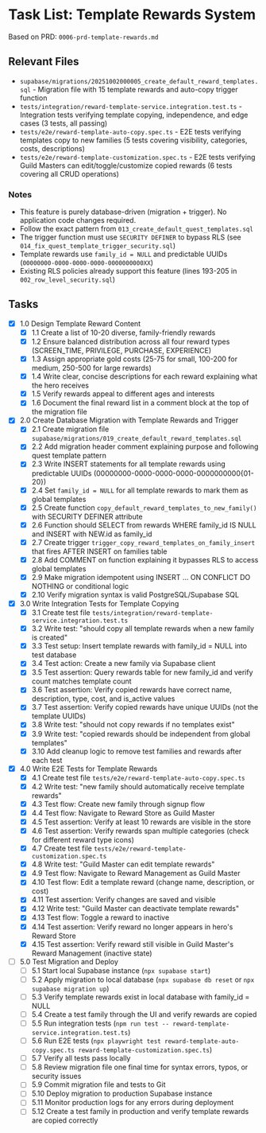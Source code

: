 # Task List: Template Rewards System

Based on PRD: `0006-prd-template-rewards.md`

## Relevant Files

- `supabase/migrations/20251002000005_create_default_reward_templates.sql` - Migration file with 15 template rewards and auto-copy trigger function
- `tests/integration/reward-template-service.integration.test.ts` - Integration tests verifying template copying, independence, and edge cases (3 tests, all passing)
- `tests/e2e/reward-template-auto-copy.spec.ts` - E2E tests verifying templates copy to new families (5 tests covering visibility, categories, costs, descriptions)
- `tests/e2e/reward-template-customization.spec.ts` - E2E tests verifying Guild Masters can edit/toggle/customize copied rewards (6 tests covering all CRUD operations)

### Notes

- This feature is purely database-driven (migration + trigger). No application code changes required.
- Follow the exact pattern from `013_create_default_quest_templates.sql`
- The trigger function must use `SECURITY DEFINER` to bypass RLS (see `014_fix_quest_template_trigger_security.sql`)
- Template rewards use `family_id = NULL` and predictable UUIDs (`00000000-0000-0000-0000-0000000000XX`)
- Existing RLS policies already support this feature (lines 193-205 in `002_row_level_security.sql`)

## Tasks

- [x] 1.0 Design Template Reward Content
  - [x] 1.1 Create a list of 10-20 diverse, family-friendly rewards
  - [x] 1.2 Ensure balanced distribution across all four reward types (SCREEN_TIME, PRIVILEGE, PURCHASE, EXPERIENCE)
  - [x] 1.3 Assign appropriate gold costs (25-75 for small, 100-200 for medium, 250-500 for large rewards)
  - [x] 1.4 Write clear, concise descriptions for each reward explaining what the hero receives
  - [x] 1.5 Verify rewards appeal to different ages and interests
  - [x] 1.6 Document the final reward list in a comment block at the top of the migration file

- [x] 2.0 Create Database Migration with Template Rewards and Trigger
  - [x] 2.1 Create migration file `supabase/migrations/019_create_default_reward_templates.sql`
  - [x] 2.2 Add migration header comment explaining purpose and following quest template pattern
  - [x] 2.3 Write INSERT statements for all template rewards using predictable UUIDs (00000000-0000-0000-0000-0000000000{01-20})
  - [x] 2.4 Set `family_id = NULL` for all template rewards to mark them as global templates
  - [x] 2.5 Create function `copy_default_reward_templates_to_new_family()` with SECURITY DEFINER attribute
  - [x] 2.6 Function should SELECT from rewards WHERE family_id IS NULL and INSERT with NEW.id as family_id
  - [x] 2.7 Create trigger `trigger_copy_reward_templates_on_family_insert` that fires AFTER INSERT on families table
  - [x] 2.8 Add COMMENT on function explaining it bypasses RLS to access global templates
  - [x] 2.9 Make migration idempotent using INSERT ... ON CONFLICT DO NOTHING or conditional logic
  - [x] 2.10 Verify migration syntax is valid PostgreSQL/Supabase SQL

- [x] 3.0 Write Integration Tests for Template Copying
  - [x] 3.1 Create test file `tests/integration/reward-template-service.integration.test.ts`
  - [x] 3.2 Write test: "should copy all template rewards when a new family is created"
  - [x] 3.3 Test setup: Insert template rewards with family_id = NULL into test database
  - [x] 3.4 Test action: Create a new family via Supabase client
  - [x] 3.5 Test assertion: Query rewards table for new family_id and verify count matches template count
  - [x] 3.6 Test assertion: Verify copied rewards have correct name, description, type, cost, and is_active values
  - [x] 3.7 Test assertion: Verify copied rewards have unique UUIDs (not the template UUIDs)
  - [x] 3.8 Write test: "should not copy rewards if no templates exist"
  - [x] 3.9 Write test: "copied rewards should be independent from global templates"
  - [x] 3.10 Add cleanup logic to remove test families and rewards after each test

- [x] 4.0 Write E2E Tests for Template Rewards
  - [x] 4.1 Create test file `tests/e2e/reward-template-auto-copy.spec.ts`
  - [x] 4.2 Write test: "new family should automatically receive template rewards"
  - [x] 4.3 Test flow: Create new family through signup flow
  - [x] 4.4 Test flow: Navigate to Reward Store as Guild Master
  - [x] 4.5 Test assertion: Verify at least 10 rewards are visible in the store
  - [x] 4.6 Test assertion: Verify rewards span multiple categories (check for different reward type icons)
  - [x] 4.7 Create test file `tests/e2e/reward-template-customization.spec.ts`
  - [x] 4.8 Write test: "Guild Master can edit template rewards"
  - [x] 4.9 Test flow: Navigate to Reward Management as Guild Master
  - [x] 4.10 Test flow: Edit a template reward (change name, description, or cost)
  - [x] 4.11 Test assertion: Verify changes are saved and visible
  - [x] 4.12 Write test: "Guild Master can deactivate template rewards"
  - [x] 4.13 Test flow: Toggle a reward to inactive
  - [x] 4.14 Test assertion: Verify reward no longer appears in hero's Reward Store
  - [x] 4.15 Test assertion: Verify reward still visible in Guild Master's Reward Management (inactive state)

- [ ] 5.0 Test Migration and Deploy
  - [ ] 5.1 Start local Supabase instance (`npx supabase start`)
  - [ ] 5.2 Apply migration to local database (`npx supabase db reset` or `npx supabase migration up`)
  - [ ] 5.3 Verify template rewards exist in local database with family_id = NULL
  - [ ] 5.4 Create a test family through the UI and verify rewards are copied
  - [ ] 5.5 Run integration tests (`npm run test -- reward-template-service.integration.test.ts`)
  - [ ] 5.6 Run E2E tests (`npx playwright test reward-template-auto-copy.spec.ts reward-template-customization.spec.ts`)
  - [ ] 5.7 Verify all tests pass locally
  - [ ] 5.8 Review migration file one final time for syntax errors, typos, or security issues
  - [ ] 5.9 Commit migration file and tests to Git
  - [ ] 5.10 Deploy migration to production Supabase instance
  - [ ] 5.11 Monitor production logs for any errors during deployment
  - [ ] 5.12 Create a test family in production and verify template rewards are copied correctly

